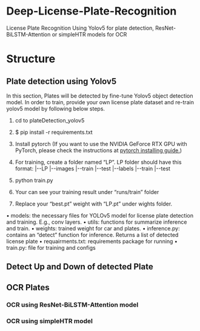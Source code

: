 # Deep-License-Plate-Recognition
License Plate Recognition Using Yolov5 for plate detection, ResNet-BiLSTM-Attention or simpleHTR models for OCR

# Structure

## Plate detection using Yolov5

In this section, Plates will be detected by fine-tune Yolov5 object detection model. In order to train, provide your own license plate dataset and re-train yolov5 model by following below steps.

1. cd to plateDetection_yolov5
2. $ pip install -r requirements.txt
3. Install pytorch (If you want to use the NVIDIA GeForce RTX GPU with PyTorch, please check
the instructions at [pytorch installing guide.](https://pytorch.org/get-started/locally/))
4. For training, create a folder named “LP”. LP folder should have this format:
|--LP
      |--images
            |--train
            |--test
      |--labels
            |--train
            |--test
            
5. python train.py
6. Your can see your training result under “runs/train” folder
7. Replace your “best.pt” weight with “LP.pt” under wights folder.

• models: the necessary files for YOLOv5 model for license plate detection and training. E.g., conv layers.
• utils: functions for summarize inference and train.
• weights: trained weight for car and plates.
• inference.py: contains an “detect” function for inference. Returns a list of detected license plate
• requairments.txt: requirements package for running
• train.py: file for training and configs

## Detect Up and Down of detected Plate

## OCR Plates 

### OCR using ResNet-BiLSTM-Attention model

### OCR using simpleHTR model
